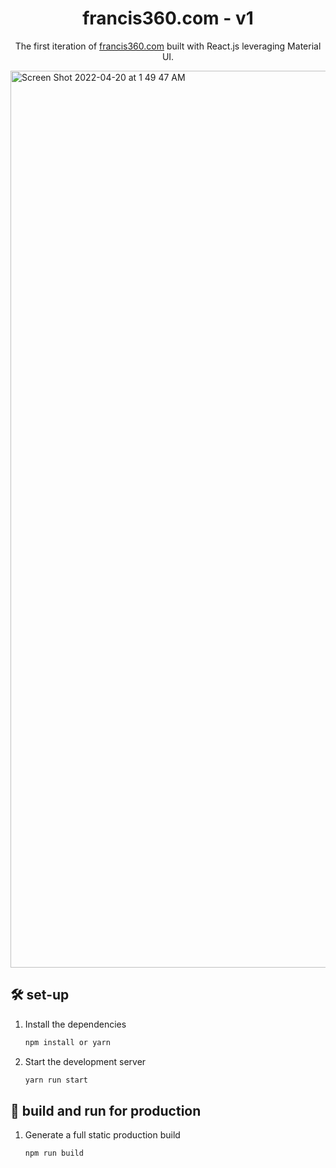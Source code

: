 <p align="center">
</p>
<h1 align="center">
  francis360.com - v1
</h1>
<p align="center">
  The first iteration of <a href="https://francis360.com" target="_blank">francis360.com</a> built with React.js leveraging Material UI.
</p>

<img width="1435" alt="Screen Shot 2022-04-20 at 1 49 47 AM" src="https://user-images.githubusercontent.com/77220007/164169421-2747db6b-f8de-494b-bf6f-73f369c779f4.png">

## 🛠 set-up

1. Install the dependencies

   ```sh
   npm install or yarn
   ```

2. Start the development server

   ```sh
   yarn run start
   ```


## 🚀 build and run for production

1. Generate a full static production build

   ```sh
   npm run build
   ```
